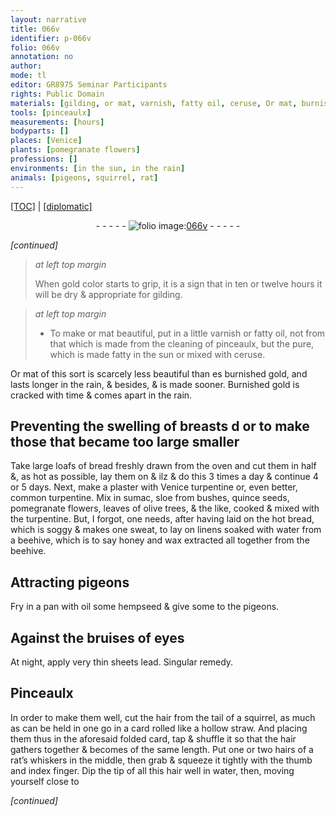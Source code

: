 ```yaml
---
layout: narrative
title: 066v
identifier: p-066v
folio: 066v
annotation: no
author:
mode: tl
editor: GR8975 Seminar Participants
rights: Public Domain
materials: [gilding, or mat, varnish, fatty oil, ceruse, Or mat, burnished gold, Burnished gold, loafs of bread, Venice turpentine, common turpentine, sumac, sloe, quince seeds, leaves of olive trees, turpentine, bread, water from a beehive, honey, wax, oil, hempseed, lead, hair from the tail of a squirrel, hair, hairs of a rat’s whiskers, water]
tools: [pinceaulx]
measurements: [hours]
bodyparts: []
places: [Venice]
plants: [pomegranate flowers]
professions: []
environments: [in the sun, in the rain]
animals: [pigeons, squirrel, rat]
---
```


<p><a href="{{ site.baseurl }}/translation/">[TOC]</a> | <a href="{{ site.baseurl }}/texts/p-066v_tc/" target="_blank">[diplomatic]</a></p><div class="folio" align="center">- - - - - <a href="http://gallica.bnf.fr/ark:/12148/btv1b10500001g/f138.image" target="_blank"><img src="https://cu-mkp.github.io/2017-workshop-edition/assets/photo-icon.png" alt="folio image: " style="display:inline-block; margin-bottom:-3px;"/>066v</a> - - - - - </div>  
 
*[continued]*
  
> *at left top margin*
> 
> 
>   When gold color starts to grip, it is a sign that in ten or twelve <span class="ms"><span class="tmp">hours</span></span> it will be dry & appropriate for <span class="m">gilding</span>.
 
> *at left top margin*
> 
> 
>   * To make <span class="m">or mat</span> beautiful, put in a little <span class="m">varnish</span> or <span class="m">fatty oil</span>, not from that which is made from the cleaning of <span class="tl">pinceaulx</span>, but the pure, which is made fatty <span class="env">in the sun</span> or mixed with <span class="m">ceruse</span>.
 
<span class="m">Or mat</span> of this sort is scarcely less beautiful than <span class="del">es</span> <span class="add"><span class="m">burnished gold</span></span>, and lasts longer <span class="env">in the rain</span>, & besides, & is made sooner. <span class="m">Burnished gold</span> is cracked <span class="tmp">with time</span> & comes apart <span class="env">in the rain</span>.
 
 
  

## Preventing the swelling of breasts <span class="del">d</span> <span class="add">or to make those that became too large smaller</span>

 
Take large <span class="m">loafs of bread</span> freshly drawn from the oven and cut them in half &, as hot as possible, lay them on <span class="del">& ilz</span> & do this 3 times a day & continue 4 or 5 days. Next, make a plaster with <span class="m"><span class="pl">Venice</span> turpentine</span> or, even better, <span class="m">common turpentine</span>. Mix in <span class="m">sumac</span>, <span class="m">sloe</span> from bushes, <span class="m">quince seeds</span>, <span class="pa">pomegranate flowers</span>, <span class="m">leaves of olive trees</span>, & the like, cooked & mixed with the <span class="m">turpentine</span>. But, I forgot, one needs, after having laid on the hot <span class="m">bread</span>, which is soggy & makes one sweat, to lay on linens soaked with <span class="m">water from a beehive</span>, which is to say <span class="m">honey</span> and <span class="m">wax</span> extracted all together from the beehive.
 
 
  

## Attracting <span class="al">pigeons</span>

 
Fry in a pan with <span class="m">oil</span> some <span class="m">hempseed</span> & give some to the <span class="al">pigeons</span>.
 
 
  

## Against the bruises of eyes

 
At night, apply very thin sheets <span class="m">lead</span>. Singular remedy.
 
 
  

## Pinceaulx

 
In order to make them well, cut the <span class="m">hair from the tail of a <span class="al">squirrel</span></span>, as much as can be held in one go in a card rolled like a hollow straw. And placing them thus in the aforesaid folded card, tap & shuffle it so that the <span class="m">hair</span> gathers together & becomes of the same length. Put one or two <span class="m">hairs of a <span class="al">rat</span>’s whiskers</span> in the middle, then grab & squeeze it tightly with the thumb and index finger. Dip the tip of all this <span class="m">hair</span> well in <span class="m">water</span>, then, moving yourself close to
 
*[continued]*
 
